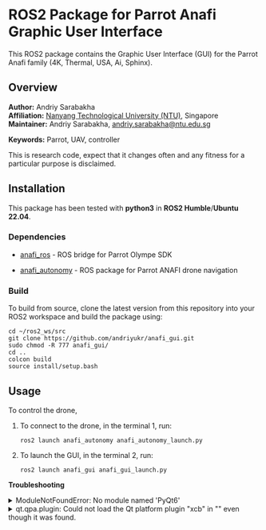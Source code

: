 # ROS2 Package for Parrot Anafi Graphic User Interface
This ROS2 package contains the Graphic User Interface (GUI) for the Parrot Anafi family (4K, Thermal, USA, Ai, Sphinx).

## Overview

**Author:** Andriy Sarabakha<br />
**Affiliation:** [Nanyang Technological University (NTU)](https://www.ntu.edu.sg), Singapore<br />
**Maintainer:** Andriy Sarabakha, andriy.sarabakha@ntu.edu.sg

**Keywords:** Parrot, UAV, controller

This is research code, expect that it changes often and any fitness for a particular purpose is disclaimed.

## Installation

This package has been tested with **python3** in **ROS2 Humble**/**Ubuntu 22.04**.

### Dependencies

- [anafi_ros](https://github.com/andriyukr/anafi_ros) - ROS bridge for Parrot Olympe SDK

- [anafi_autonomy](https://github.com/andriyukr/anafi_autonomy) - ROS package for Parrot ANAFI drone navigation

### Build

To build from source, clone the latest version from this repository into your ROS2 workspace and build the package using:

    cd ~/ros2_ws/src
    git clone https://github.com/andriyukr/anafi_gui.git
    sudo chmod -R 777 anafi_gui/
    cd ..
    colcon build
    source install/setup.bash

## Usage

To control the drone,

1. To connect to the drone, in the terminal 1, run:

       ros2 launch anafi_autonomy anafi_autonomy_launch.py

1. To launch the GUI, in the terminal 2, run:

       ros2 launch anafi_gui anafi_gui_launch.py

**Troubleshooting**

<details> 
    <summary>ModuleNotFoundError: No module named 'PyQt6'</summary>

Install `PyQt6`:

    pip install PyQt6
</details>

<details> 
    <summary>qt.qpa.plugin: Could not load the Qt platform plugin "xcb" in "" even though it was found.</summary>

Install `libxcb-cursor0`:

    sudo apt install libxcb-cursor0
</details>
